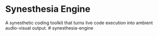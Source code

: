 # Synesthesia Engine

A synesthetic coding toolkit that turns live code execution into ambient audio-visual output.
#   s y n e s t h e s i a - e n g i n e  
 